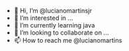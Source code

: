 - 👋 Hi, I’m @lucianomartinsjr
- 👀 I’m interested in ...
- 🌱 I’m currently learning java
- 💞️ I’m looking to collaborate on ...
- 📫 How to reach me @lucianomartins

<!---
lucianomartinsjr/lucianomartinsjr is a ✨ special ✨ repository because its `README.md` (this file) appears on your GitHub profile.
You can click the Preview link to take a look at your changes.
--->
